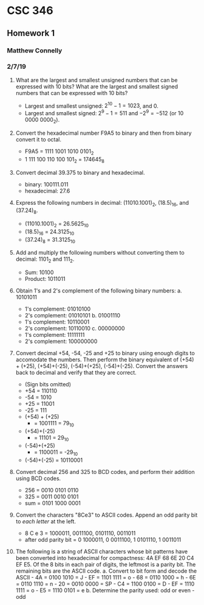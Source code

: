 # CSC 346
## Homework 1
### Matthew Connelly
### 2/7/19

1. What are the largest and smallest unsigned numbers that can be expressed with 10 bits? What are the largest and smallest signed numbers that can be expressed with 10 bits?

	- Largest and smallest unsigned: $2^{10}-1 = 1023$, and $0$.
	- Largest and smallest signed: $2^9-1 = 511$ and $-2^9 = -512$ (or 10 0000 0000$_2$).

2. Convert the hexadecimal number F9A5 to binary and then from binary convert it to octal.
	- F9A5 = 1111 1001 1010 0101$_2$
	- 1 111 100 110 100 101$_2$ = 174645$_8$

3. Convert decimal 39.375 to binary and hexadecimal.
	- binary: 100111.011
	- hexadecimal: 27.6

4. Express the following numbers in decimal: (11010.1001)$_2$, (18.5)$_{16}$, and (37.24)$_8$.
	- (11010.1001)$_2$ = 26.5625$_{10}$
	- (18.5)$_{16}$ = 24.3125$_{10}$
	- (37.24)$_8$ = 31.3125$_{10}$

5. Add and multiply the following numbers without converting them to decimal: 1101$_2$ and 111$_2$.
	- Sum: 10100
	- Product: 1011011

6. Obtain 1's and 2's complement of the following binary numbers:
a. 10101011
	- 1's complement: 01010100
	- 2's complement: 01010101
b. 01001110
	- 1's complement: 10110001
	- 2's complement: 10110010
c. 00000000
	- 1's complement: 11111111
	- 2's complement: 100000000

7. Convert decimal +54, -54, -25 and +25 to binary using enough digits to accomodate the numbers. Then perform the binary equivalent of (+54) + (+25), (+54)+(-25), (-54)+(+25), (-54)+(-25). Convert the answers back to decimal and verify that they are correct.
	- (Sign bits omitted)
	- +54 = 110110
	- -54 = 1010
	- +25 = 11001
	- -25 = 111
	- (+54) + (+25)
		- = 1001111 = 79$_{10}$
	- (+54)+(-25)
		- = 11101 = 29$_{10}$
	- (-54)+(+25)
		- = 1100011 = -29$_{10}$
	- (-54)+(-25) = 10110001

8. Convert decimal 256 and 325 to BCD codes, and perform their addition using BCD codes.
	- 256 = 0010 0101 0110
	- 325 = 0011 0010 0101
	- sum = 0101 1000 0001

9. Convert the characters "8Ce3" to ASCII codes. Append an odd parity bit to *each letter* at the left.
	- 8 C e 3 = 1000011, 0011100, 0101110, 0011011
	- after odd parity bit = 0 1000011, 0 0011100, 1 0101110, 1 0011011

10. The following is a string of ASCII characters whose bit patterns have been converted into hexadecimal for compactness: 4A EF 68 6E 20 C4 EF E5. Of the 8 bits in each pair of digits, the leftmost is a parity bit. The remaining bits are the ASCII code.
	a. Convert to bit form and decode the ASCII
		- 4A = 0100 1010 = J
		- EF = 1101 1111 = o
		- 68 = 0110 1000 = h
		- 6E = 0110 1110 = n
		- 20 = 0010 0000 = SP
		- C4 = 1100 0100 = D
		- EF = 1110 1111 = o
		- E5 = 1110 0101 = e
	b. Determine the parity used: odd or even
		- odd
